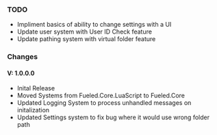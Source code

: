
### **TODO**

- Impliment basics of ability to change settings with a UI
- Update user system with User ID Check feature
- Update pathing system with virtual folder feature

### **Changes**

#### V: 1.0.0.0

- Inital Release
- Moved Systems from Fueled.Core.LuaScript to Fueled.Core
- Updated Logging System to process unhandled messages on initalization
- Updated Settings system to fix bug where it would use wrong folder path
